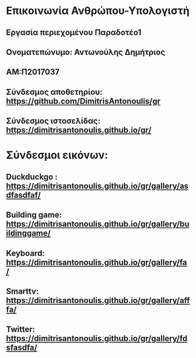 # Επικοινωνία Ανθρώπου-Υπολογιστή
## Εργασία περιεχομένου Παραδοτέο1
## Ονοματεπώνυμο: Αντωνούλης Δημήτριος  
## ΑΜ:Π2017037
## Σύνδεσμος αποθετηρίου: https://github.com/DimitrisAntonoulis/gr
## Σύνδεσμος ιστοσελίδας: https://dimitrisantonoulis.github.io/gr/

# Σύνδεσμοι εικόνων:
##  Duckduckgo : https://dimitrisantonoulis.github.io/gr/gallery/asdfasdfaf/
##  Building game: https://dimitrisantonoulis.github.io/gr/gallery/buildinggame/
##  Keyboard: https://dimitrisantonoulis.github.io/gr/gallery/fa/
##  Smarttv: https://dimitrisantonoulis.github.io/gr/gallery/afffa/
##  Twitter: https://dimitrisantonoulis.github.io/gr/gallery/fdsfasdfa/
